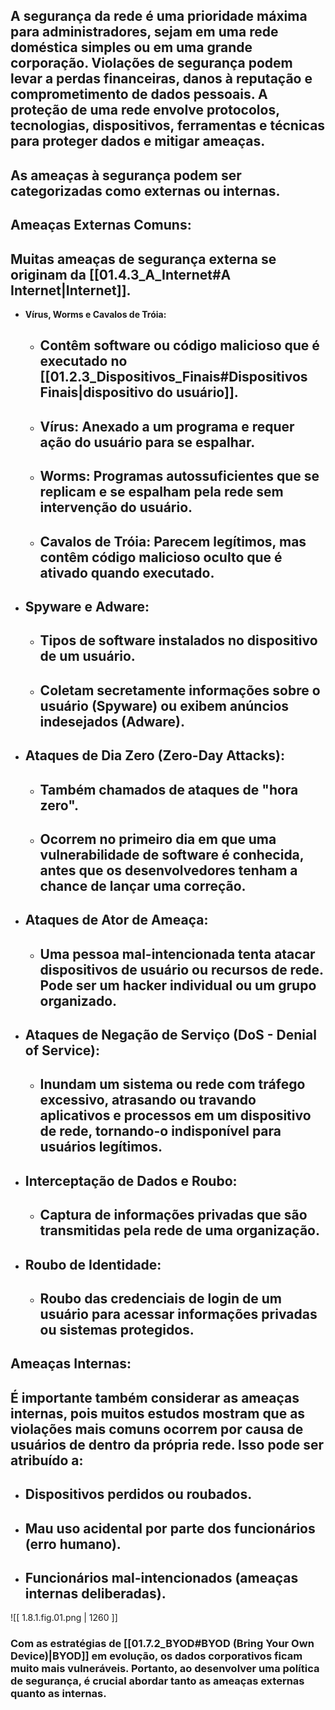 ## A **segurança da rede** é uma prioridade máxima para administradores, sejam em uma rede doméstica simples ou em uma grande corporação. Violações de segurança podem levar a perdas financeiras, danos à reputação e comprometimento de dados pessoais. A proteção de uma rede envolve protocolos, tecnologias, dispositivos, ferramentas e técnicas para proteger dados e mitigar ameaças.

## As ameaças à segurança podem ser categorizadas como **externas** ou **internas**.

## Ameaças Externas Comuns:

## Muitas ameaças de segurança externa se originam da [[01.4.3_A_Internet#A Internet\|Internet]].
* **Vírus, Worms e Cavalos de Tróia:**
    * ## Contêm software ou código malicioso que é executado no [[01.2.3_Dispositivos_Finais#Dispositivos Finais\|dispositivo do usuário]].
    * ## **Vírus:** Anexado a um programa e requer ação do usuário para se espalhar.
    * ## **Worms:** Programas autossuficientes que se replicam e se espalham pela rede sem intervenção do usuário.
    * ## **Cavalos de Tróia:** Parecem legítimos, mas contêm código malicioso oculto que é ativado quando executado.
* ## **Spyware e Adware:**
    * ## Tipos de software instalados no dispositivo de um usuário.
    * ## Coletam secretamente informações sobre o usuário (Spyware) ou exibem anúncios indesejados (Adware).
* ## **Ataques de Dia Zero (Zero-Day Attacks):**
    * ## Também chamados de ataques de "hora zero".
    * ## Ocorrem no primeiro dia em que uma **vulnerabilidade de software é conhecida**, antes que os desenvolvedores tenham a chance de lançar uma correção.
* ## **Ataques de Ator de Ameaça:**
    * ## Uma pessoa mal-intencionada tenta atacar dispositivos de usuário ou recursos de rede. Pode ser um hacker individual ou um grupo organizado.
* ## **Ataques de Negação de Serviço (DoS - Denial of Service):**
    * ## Inundam um sistema ou rede com tráfego excessivo, atrasando ou travando aplicativos e processos em um dispositivo de rede, tornando-o indisponível para usuários legítimos.
* ## **Interceptação de Dados e Roubo:**
    * ## Captura de informações privadas que são transmitidas pela rede de uma organização.
* ## **Roubo de Identidade:**
    * ## Roubo das credenciais de login de um usuário para acessar informações privadas ou sistemas protegidos.
## Ameaças Internas:
## É importante também considerar as ameaças internas, pois muitos estudos mostram que as violações mais comuns ocorrem por causa de usuários de dentro da própria rede. Isso pode ser atribuído a:
* ## Dispositivos perdidos ou roubados.
* ## Mau uso acidental por parte dos funcionários (erro humano).
* ## Funcionários mal-intencionados (ameaças internas deliberadas).

![[ 1.8.1.fig.01.png | 1260 ]]
### Com as estratégias de [[01.7.2_BYOD#BYOD (Bring Your Own Device)\|BYOD]] em evolução, os dados corporativos ficam muito mais vulneráveis. Portanto, ao desenvolver uma política de segurança, é crucial abordar tanto as ameaças externas quanto as internas.
